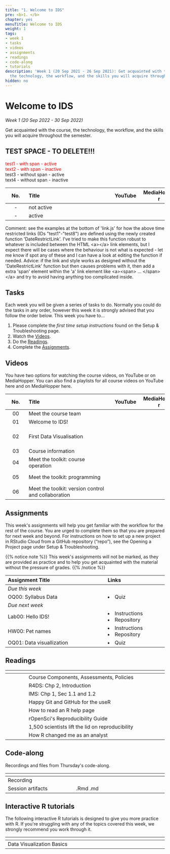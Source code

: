 ```yaml
---
title: "1. Welcome to IDS"
pre: <b>1. </b>
chapter: yes
menuTitle: Welcome to IDS
weight: 1
tags:
- week 1
- tasks
- videos
- assignments
- readings
- code-along
- tutorials
description: 'Week 1 (20 Sep 2021 - 26 Sep 2021): Get acquainted with the course,
  the technology, the workflow, and the skills you will acquire throughout the semester.'
hidden: no
---
```


# Welcome to IDS

_Week 1 (20 Sep 2022 - 30 Sep 2022)_

Get acquainted with the course, the technology, the workflow, and the skills you will acquire throughout the semester.

## TEST SPACE - TO DELETE!!!

<span><a id = "test1"><span style = "color: red">test1 - with span - active</span></a></span>
<br>
<span><a id = "test2"><span style = "color: red">text2 - with span - inactive</span></a></span>
<br>
<span><a id = "test3">test3 - without span - active</a></span>
<br>
<span><a id = "test4">text4 - without span - inactive</a></span>
<br>

| <div style="width:50px;text-align:center">No.</div> | <div style="width:250px;text-align:left">Title</div> | <div style="width:80px;text-align:center">YouTube</div> | <div style="width:100px;text-align:center">MediaHopper</div> |  <div style="width:80px;text-align:center">Slides</div> | <div style="width:170px;text-align:center">Additional Links</div> | 
|:---:|:---------------------|:-------:|:-----------:|:--------:|:------|
| -  | not active | <a id="test5"><span style="color: red;"><i class="fab fa-youtube fa-lg" /></span></a> | <a id="test6"><span style="color: #0A1E3F;"><i class="fas fa-file-video fa-lg"/></span></a> | - | - |
| -  | active | <a id="test7"><span style="color: red;"><i class="fab fa-youtube fa-lg" /></span></a> | <a id="test8"><span style="color: #0A1E3F;"><i class="fas fa-file-video fa-lg"/></span></a> | - | - |

<p style="text-align: left">
Comment: see the examples at the bottom of 'link.js' for how the above time restricted links (IDs "test1"-"test8") are defined using the newly created function 'DateRestrictLink'. I've tried to make this function robust to whatever is included between the HTML &lt;a&gt;&lt;/a&gt; <!-- <a></a> --> link elements, but I expect there will  be cases where the behaviour is not what is expected - let me know if spot any of these and I can have a look at editing the function if needed. Advice: if the link and style works as designed without the 'DateRestrictLink' function but then causes problems with it, then add a extra 'span' element within the 'a' link element like &lt;a&gt;&lt;span&gt; ... &lt;/span&gt;&lt;/a&gt; <!-- <a><span></span></a> --> and try to avoid having anything too complicated inside.
</p>

## Tasks

<p style="text-align: left">Each week you will be given a series of tasks to do. Normally you could do the tasks in any order, however this week it is strongly advised that you follow the order below. This week you have to...</p>

<ol>
  <li> Please complete the <em>first time setup instructions</em> found on the <a id="troubleshoot">Setup & Troubleshooting</a> page.</li>
  <li>Watch the <a href="#videos">Videos</a>.</li>
  <li>Do the <a href="#readings">Readings</a>.</li>
  <li>Complete the <a href="#assignments">Assignments</a>.</li>
</ol>

## Videos

<p style="text-align: left">You have two options for watching the course videos, on YouTube or on MediaHopper. You can also find a playlists for all course videos on YouTube <a id="playlistyt">here</a> and on MediaHopper <a id="playlistmh">here</a>.</p>

| <div style="width:50px;text-align:center">No.</div> | <div style="width:250px;text-align:left">Title</div> | <div style="width:80px;text-align:center">YouTube</div> | <div style="width:100px;text-align:center">MediaHopper</div> |  <div style="width:80px;text-align:center">Slides</div> | <div style="width:170px;text-align:center">Additional Links</div> | 
|:---:|:---------------------|:-------:|:-----------:|:--------:|:------|
| 00  | Meet the course team | <a id="W1L0YT"><span style="color: red;"><i class="fab fa-youtube fa-lg" /></span></a> | <a id="W1L0MH"><span style="color: #0A1E3F;"><i class="fas fa-file-video fa-lg"/></span></a> | - | - |
| 01  | Welcome to IDS!      | <a id="W1L1YT"><span style="color: red;"><i class="fab fa-youtube fa-lg" /></span></a> | <a id="W1L1MH"><span style="color: #0A1E3F;"><i class="fas fa-file-video fa-lg"/></span></a> | <a id="W1L1S"><span style="color: #4b5357;"><i class="fas fa-desktop fa-lg"/></span></a>  | - |
| 02  | First Data Visualisation    | <a id="W1L2YT"><span style="color: red;"><i class="fab fa-youtube fa-lg" /></span></a> | <a id="W1L2MH"><span style="color: #0A1E3F;"><i class="fas fa-file-video fa-lg"/></span></a> | <a id="W1L2S"><span style="color: #4b5357;"><i class="fas fa-desktop fa-lg"/></span></a> | <li><a id="OpeningaProject">Opening a Project</a></li><li><a id="AE1a">AE1a. Repository</a></li><li><a id="AE1b">AE1b. Repository</a></li> |
| 03  | Course information   | <a id="W1L3YT"><span style="color: red;"><i class="fab fa-youtube fa-lg" /></span></a> | <a id="W1L3MH"><span style="color: #0A1E3F;"><i class="fas fa-file-video fa-lg"/></span></a> | <a id="W1L3S"><span style="color: #4b5357;"><i class="fas fa-desktop fa-lg"/></span></a> | - |
| 04  | Meet the toolkit: course operation     | <a id="W1L4YT"><span style="color: red;"><i class="fab fa-youtube fa-lg" /></span></a> | <a id="W1L4MH"><span style="color: #0A1E3F;"><i class="fas fa-file-video fa-lg"/></span></a> | <a id="W1L4S"><span style="color: #4b5357;"><i class="fas fa-desktop fa-lg"/></span></a> | - |
| 05  | Meet the toolkit: programming     | <a id="W1L5YT"><span style="color: red;"><i class="fab fa-youtube fa-lg" /></span></a> | <a id="W1L5MH"><span style="color: #0A1E3F;"><i class="fas fa-file-video fa-lg"/></span></a> | <a id="W1L5S"><span style="color: #4b5357;"><i class="fas fa-desktop fa-lg"/></span></a> | <li><a href="/errata#W105">Errata</a></li> <li><a id="AE2">AE2. Repository</a></li> |
| 06  | Meet the toolkit: version control and collaboration     | <a id="W1L6YT"><span style="color: red;"><i class="fab fa-youtube fa-lg" /></span></a> | <a id="W1L6MH"><span style="color: #0A1E3F;"><i class="fas fa-file-video fa-lg"/></span></a> | <a id="W1L6S"><span style="color: #4b5357;"><i class="fas fa-desktop fa-lg"/></span></a> | <li><a href="/errata#W106">Errata</a></li> |

## Assignments

<p style="text-align: left"> This week's assignments will help you get familiar with the workflow for the rest of the course. You are urged to complete them so that you are prepared for next week and beyond. For instructions on how to set up a new project in RStudio Cloud from a GitHub repository (“repo”), see the <a id="OpeningaProject">Opening a Project</a> page under <a id="troubleshoot">Setup & Troubleshooting.</a></p>

{{% notice note %}}
This week's assignments will not be marked, as they are provided as practice and to help you get acquainted with the material without the pressure of grades.
{{% /notice %}}

| <div style="width:300px;text-align:left">Assignment Title</div> | <div style="width:170px;text-align:left">Links</div> | <div style="width:180px;text-align:left">Due</div> |
|:---|:---|:---|
| *Due this week* | | |
| OQ00: Syllabus Data | <li><a id="OQ0">Quiz</a></li> | Sun, 26 Sep, 23:59 UK |
| *Due next week* | | |
| Lab00: Hello IDS!| <li><a id="LAB0I">Instructions</a></li> <li><a id="LAB0R">Repository</a></li>| Tue, 28 Sep, 16:00 UK |
| HW00: Pet names | <li><a id="HW0I">Instructions</a></li> <li><a id="HW0R">Repository</a></li> | Thur, 30 Sep, 16:00 UK |
| OQ01: Data visuallization | <li><a id="OQ1">Quiz</a></li> | Sun, 03 Oct, 23:59 UK |

## Readings

| <div style="width:50px"></div>  | <div style="width:420px"></div>  |  <div style="width:200px"></div> |
|:---:|:---|:---:|
| <i class="fas fa-laptop"></i> | <a id="components">Course Components</a>, <a id="assessments">Assessments</a>, <a id="policies">Policies</a> | **Required** | 
| <i class="fas fa-book"></i> | R4DS: <a id="R4DS2">Chp 2, Introduction</a> | **Required** |
| <i class="fas fa-book"></i> | IMS: <a id="IMS1">Chp 1, Sec 1.1 and 1.2</a> | **Required** |
| <i class="fas fa-book"></i> | <a id="RGit">Happy Git and GitHub for the useR</a> | Optional | 
| <i class="fab fa-readme"></i> | <a id="HTRR">How to read an R help page</a> | Optional | 
| <i class="fab fa-readme"></i> | <a id="OpenSci">rOpenSci's Reproducibility Guide</a> | Optional |
| <i class="fab fa-readme"></i> | <a id="NatRepro">1,500 scientists lift the lid on reproducibility</a> | Optional |
|  <i class="fas fa-pen-fancy"></i> | <a id="nhsr">How R changed me as an analyst</a> | Optional

## Code-along

<p style="text-align: left"> Recordings and files from Thursday's code-along.</p>

| <div style="width:200px"></div>  | <div style="width:480px"></div>  |
|:---|:---|
| Recording | <a id="CA1YT"><span style="color: red;"><i class="fab fa-youtube fa-lg"> </i></span></a> <a id="CA1MH"><span style="color: #0A1E3F;"><i class="fas fa-file-video fa-lg"></i></span></a> 
| Session artifacts | <a id="CARmd">.Rmd</a> <a id="CA1Md">.md</a>|

## Interactive R tutorials

<p style="text-align: left"> The following interactive R tutorials is designed to give you more practice with R. If you're struggling with any of the topics covered this week, we strongly recommend you work through it.</p>

|  <div style="width:480px"></div>  |  <div style="width:200px"></div>  |
|:---|:---|
| <a id="RT1">Data Visualization Basics</a> | Extra practice |
